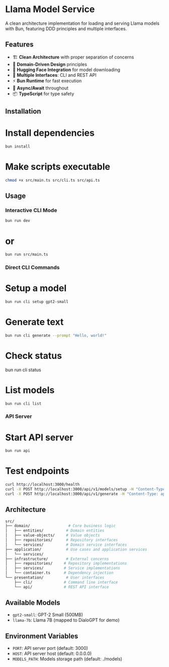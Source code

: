 # Llama Model Service

A clean architecture implementation for loading and serving Llama models with Bun, featuring DDD principles and multiple interfaces.

## Features

- 🏗️ **Clean Architecture** with proper separation of concerns
- 🎯 **Domain-Driven Design** principles
- 🤗 **Hugging Face Integration** for model downloading
- 🚀 **Multiple Interfaces**: CLI and REST API
- ⚡ **Bun Runtime** for fast execution
- 🔄 **Async/Await** throughout
- 📦 **TypeScript** for type safety

## Installation


# Install dependencies
```bash
bun install
```

# Make scripts executable
```bash
chmod +x src/main.ts src/cli.ts src/api.ts
```

## Usage

### Interactive CLI Mode
```bash
bun run dev
```

# or
```bash
bun run src/main.ts
```

### Direct CLI Commands

# Setup a model
```bash
bun run cli setup gpt2-small
```

# Generate text
```bash
bun run cli generate --prompt "Hello, world!"
```

# Check status
bun run cli status

# List models
```bash
bun run cli list
```

### API Server
# Start API server
```bash
bun run api
```

# Test endpoints
```bash
curl http://localhost:3000/health
curl -X POST http://localhost:3000/api/v1/models/setup -H "Content-Type: application/json" -d '{"modelName":"gpt2-small"}'
curl -X POST http://localhost:3000/api/v1/generate -H "Content-Type: application/json" -d '{"prompt":"Hello, world!"}'
```

## Architecture
```bash
src/
├── domain/                 # Core business logic
│   ├── entities/          # Domain entities
│   ├── value-objects/     # Value objects
│   ├── repositories/      # Repository interfaces
│   └── services/          # Domain service interfaces
├── application/           # Use cases and application services
│   └── services/
├── infrastructure/        # External concerns
│   ├── repositories/     # Repository implementations
│   ├── services/         # Service implementations
│   └── container.ts      # Dependency injection
└── presentation/          # User interfaces
    ├── cli/              # Command line interface
    └── api/              # REST API interface
```

## Available Models

- `gpt2-small`: GPT-2 Small (500MB)
- `llama-7b`: Llama 7B (mapped to DialoGPT for demo)

## Environment Variables

- `PORT`: API server port (default: 3000)
- `HOST`: API server host (default: 0.0.0.0)
- `MODELS_PATH`: Models storage path (default: ./models)
